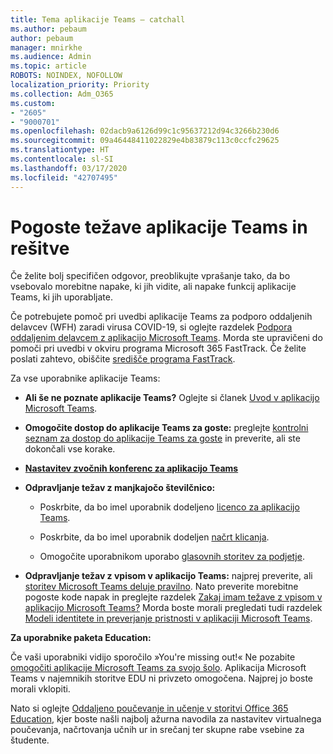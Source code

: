 ```yaml
---
title: Tema aplikacije Teams – catchall
ms.author: pebaum
author: pebaum
manager: mnirkhe
ms.audience: Admin
ms.topic: article
ROBOTS: NOINDEX, NOFOLLOW
localization_priority: Priority
ms.collection: Adm_O365
ms.custom:
- "2605"
- "9000701"
ms.openlocfilehash: 02dacb9a6126d99c1c95637212d94c3266b230d6
ms.sourcegitcommit: 09a46448411022829e4b83879c113c0ccfc29625
ms.translationtype: HT
ms.contentlocale: sl-SI
ms.lasthandoff: 03/17/2020
ms.locfileid: "42707495"
---
```

# <a name="teams-common-issues-and-resolutions"></a>Pogoste težave aplikacije Teams in rešitve

Če želite bolj specifičen odgovor, preoblikujte vprašanje tako, da bo vsebovalo morebitne napake, ki jih vidite, ali napake funkcij aplikacije Teams, ki jih uporabljate.

Če potrebujete pomoč pri uvedbi aplikacije Teams za podporo oddaljenih delavcev (WFH) zaradi virusa COVID-19, si oglejte razdelek [Podpora oddaljenim delavcem z aplikacijo Microsoft Teams](https://docs.microsoft.com/microsoftteams/support-remote-work-with-teams). Morda ste upravičeni do pomoči pri uvedbi v okviru programa Microsoft 365 FastTrack. Če želite poslati zahtevo, obiščite [središče programa FastTrack](https://www.microsoft.com/fasttrack).

Za vse uporabnike aplikacije Teams:

- **Ali še ne poznate aplikacije Teams?** Oglejte si članek [Uvod v aplikacijo Microsoft Teams](https://docs.microsoft.com/microsoftteams/get-started-with-teams-quick-start).

- **Omogočite dostop do aplikacije Teams za goste:** preglejte [kontrolni seznam za dostop do aplikacije Teams za goste](https://docs.microsoft.com/microsoftteams/guest-access-checklist) in preverite, ali ste dokončali vse korake.

- **[Nastavitev zvočnih konferenc za aplikacijo Teams](https://docs.microsoft.com/alchemyinsights/how-do-i-set-up-audio-conferencing-for-teams)**

- **Odpravljanje težav z manjkajočo številčnico:**  

    - Poskrbite, da bo imel uporabnik dodeljeno [licenco za aplikacijo Teams](https://docs.microsoft.com/MicrosoftTeams/assign-teams-licenses).

    - Poskrbite, da bo imel uporabnik dodeljen [načrt klicanja](https://docs.microsoft.com/MicrosoftTeams/calling-plan-landing-page).

    - Omogočite uporabnikom uporabo [glasovnih storitev za podjetje](https://docs.microsoft.com/skypeforbusiness/skype-for-business-hybrid-solutions/plan-your-phone-system-cloud-pbx-solution/enable-users-for-enterprise-voice-online-and-phone-system-voicemail#to-enable-your-users-for-phone-system-in-office-365-voice-and-voicemail).

- **Odpravljanje težav z vpisom v aplikacijo Teams:** najprej preverite, ali [storitev Microsoft Teams deluje pravilno](https://admin.microsoft.com/Adminportal/Home?source=applauncher#/servicehealth). Nato preverite morebitne pogoste kode napak in preglejte razdelek [Zakaj imam težave z vpisom v aplikacijo Microsoft Teams?](https://support.office.com/article/a02f683b-61a3-4008-9447-ee60c5593b0f)  Morda boste morali pregledati tudi razdelek [Modeli identitete in preverjanje pristnosti v aplikaciji Microsoft Teams](https://docs.microsoft.com/MicrosoftTeams/identify-models-authentication).

**Za uporabnike paketa Education:**

Če vaši uporabniki vidijo sporočilo »You're missing out!« Ne pozabite [omogočiti aplikacije Microsoft Teams za svojo šolo](https://docs.microsoft.com/microsoft-365/education/intune-edu-trial/enable-microsoft-teams). Aplikacija Microsoft Teams v najemnikih storitve EDU ni privzeto omogočena. Najprej jo boste morali vklopiti.

Nato si oglejte [Oddaljeno poučevanje in učenje v storitvi Office 365 Education](https://support.office.com/article/remote-teaching-and-learning-in-office-365-education-f651ccae-7b65-478b-8366-51bb884025c4), kjer boste našli najbolj ažurna navodila za nastavitev virtualnega poučevanja, načrtovanja učnih ur in srečanj ter skupne rabe vsebine za študente. 
